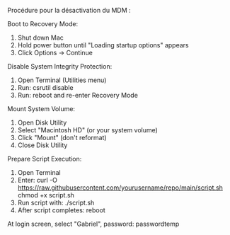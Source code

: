 Procédure pour la désactivation du MDM :

Boot to Recovery Mode:
1. Shut down Mac
2. Hold power button until "Loading startup options" appears
3. Click Options → Continue

Disable System Integrity Protection:
1. Open Terminal (Utilities menu)
2. Run: csrutil disable
3. Run: reboot and re-enter Recovery Mode

Mount System Volume:
1. Open Disk Utility
2. Select "Macintosh HD" (or your system volume)
3. Click "Mount" (don't reformat)
4. Close Disk Utility

Prepare Script Execution:
1. Open Terminal
2. Enter:
curl -O https://raw.githubusercontent.com/yourusername/repo/main/script.sh
chmod +x script.sh
3. Run script with:
./script.sh
4. After script completes:
reboot

At login screen, select "Gabriel", password: passwordtemp

